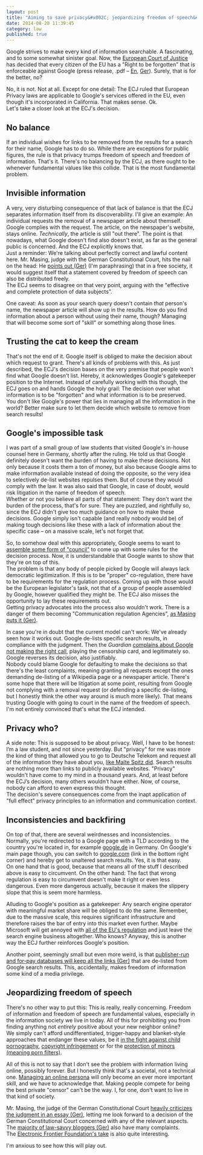 ```yaml
---
layout: post
title: "Aiming to save privacy&#x002C; jeopardizing freedom of speech&#x003A; The &#x0022;Right to be forgotten&#x0022;"
date: 2014-08-28 11:39:45
category: law
published: true
---
```



Google strives to make every kind of information searchable. A fascinating, and to some somewhat sinister goal. Now, the [European Court of Justice](http://en.wikipedia.org/wiki/European_Court_of_Justice) has decided that every citizen of the EU has a "Right to be forgotten" that is enforceable against Google (press release, .pdf – [En](http://curia.europa.eu/jcms/upload/docs/application/pdf/2014-05/cp140070en.pdf), [Ger](http://curia.europa.eu/jcms/upload/docs/application/pdf/2014-05/cp140070de.pdf)). Surely, that is for the better, no?

No, it is not. Not at all. Except for one detail: The ECJ ruled that European Privacy laws are applicable to Google's services offered in the EU, even though it's incorporated in California. That makes sense. Ok.  
Let's take a closer look at the ECJ's decision.

## No balance
If an individual wishes for links to be removed from the results for a search for their name, Google has to do so. While there are exceptions for public figures, the rule is that privacy trumps freedom of speech and freedom of information. That's it. There's no balancing by the ECJ, as there ought to be whenever fundamental values like this collide. That is the most fundamental problem.

## Invisible information
A very, very disturbing consequence of that lack of balance is that the ECJ separates information itself from its discoverability. I'll give an example: An individual requests the removal of a newspaper article about themself. Google complies with the request. The article, on the newspaper's website, stays online. *Technically*, the article is still "out there". The point is that nowadays, what Google doesn't find also doesn't exist, as far as the general public is concerned. And the ECJ explicitly knows that.  
Just a reminder: We're talking about perfectly correct and lawful content here. Mr. Masing, judge with the German Constitutional Court, hits the nail on the head: He [points out (Ger)](http://irights.info/artikel/ribverfg-masing-vorlaeufige-einschaetzung-der-google-entscheidung-des-eugh/23838) (I'm paraphrasing) that in a free society, it would suggest itself that a statement covered by freedom of speech can also be distributed freely.  
The ECJ seems to disagree on that very point, arguing with the "effective and complete protection of data subjects".

One caveat: As soon as your search query doesn't contain *that* person's name, the newspaper article will show up in the results. How do you find information about a person without using their name, though? Managing that will become some sort of "skill" or something along those lines.

## Trusting the cat to keep the cream
That's not the end of it. Google itself is obliged to make the decision about which request to grant. There's all kinds of problems with this. As just described, the ECJ's decision bases on the very premise that people won't find what Google doesn't list. Hereby, it acknowledges Google's gatekeeper position to the Internet. Instead of carefully working with this though, the ECJ goes on and hands Google the holy grail: The decision over what information is to be "forgotten" and what information is to be preserved.  
You don't like Google's power that lies in managing all the information in the world? Better make sure to let them decide which website to remove from search results!

## Google's impossible task
I was part of a small group of law students that visited Google's in-house counsel here in Germany, shortly after the ruling. He told us that Google definitely doesn't want the burden of having to make these decisions. Not only because it costs them a ton of money, but also because Google aims to make information available instead of doing the opposite, so the very idea to selectively de-list websites repulses them. But of course they would comply with the law. It was also said that Google, in case of doubt, would risk litigation in the name of freedom of speech.  
Whether or not you believe all parts of that statement: They don't want the burden of the process, that's for sure. They are puzzled, and rightfully so, since the ECJ didn't give too much guidance on how to make these decisions. 
Google simply isn't capable (and really nobody would be) of making tough decisions like these with a lack of information about the specific case – on a massive scale, let's not forget that.

So, to somehow deal with this appropriately, Google seems to want to [assemble some form of "council"](http://www.pcworld.com/article/2453260/google-to-tour-europe-to-discuss-righttobeforgotten-ruling.html) to come up with some rules for the decision process. Now, it is understandable that Google wants to show that they're on top of this.  
The problem is that any body of people picked by Google will always lack democratic legitimization. If this is to be "proper" co-regulation, there have to be requirements for the regulation process. Coming up with those would be the European legislator's task, not that of a group of people assembled by Google, however qualified they might be. The ECJ also misses the opportunity to lay these requirements out.  
Getting privacy advocates into the process also wouldn't work. There is a danger of them becoming "Communication regulation Agencies", [as Masing puts it (Ger)](http://irights.info/artikel/ribverfg-masing-vorlaeufige-einschaetzung-der-google-entscheidung-des-eugh/23838).

In case you're in doubt that the current model can't work: We've already seen how it works out. Google de-lists specific search results, in compliance with the judgment. Then the *Guardian* [complains about Google not making the right call](http://www.theguardian.com/technology/2014/jul/10/google-admits-errors-guardian-right-to-be-forgotten-deletions), playing the censorship card, and legitimately so. Google reverses its decision, also justifiably.  
Nobody could blame Google for defaulting to make the decisions so that there's the least complaints, meaning granting all requests except the ones demanding de-listing of a Wikipedia page or a newspaper article. There's some hope that there will be litigation at some point, resulting from Google not complying with a removal request (or defending a specific de-listing, but I honestly think the other way around is much more likely).
That means trusting Google with going to court in the name of the freedom of speech. I'm not entirely convinced that's what the ECJ intended.

## Privacy who?
A side note: This is supposed to be about privacy. Well, I have to be honest: I’m a law student, and not since yesterday. But "privacy" for me was more the kind of thing that allowed you to go to Deutsche Telekom and request all of the information they have about you, [like Malte Spitz did](http://www.zeit.de/digital/datenschutz/2011-03/data-protection-malte-spitz/komplettansicht). Search results are nothing more than links to publicly available websites. "Privacy" wouldn't have come to my mind in a thousand years. And, at least before the ECJ’s decision, many others wouldn’t have either. Now, of course, nobody can afford to even express this thought.  
The decision's severe consequences come from the inapt application of "full effect" privacy principles to an information and communication context. 

## Inconsistencies and backfiring
On top of that, there are several weirdnesses and inconsistencies.  
Normally, you're redirected to a Google page with a TLD according to the country you're located in, for example [google.de](http://www.google.de/) in Germany. On Google's main page though, you can switch to [google.com](https://www.google.com/?gws_rd=ssl) (link in the bottom right corner) and hereby get to unaltered search results. Yes, it is that easy.  
On one hand that is good, because that means all of the stuff I described above is easy to circumvent. On the other hand: The fact that wrong regulation is easy to circumvent doesn't make it right or even less dangerous. Even more dangerous actually, because it makes the slippery slope that this is seem more harmless.

Alluding to Google's position as a gatekeeper: Any search engine operator with meaningful market share will be obliged to do the same. Remember, due to the massive scale, this requires significant infrastructure and therefore raises the bar of entry into this market even further. Maybe Microsoft will get annoyed with [all of the EU's regulation](http://en.wikipedia.org/wiki/European_Union_Microsoft_competition_case) and just leave the search engine business altogether. Who knows? Anyway, this is another way the ECJ further reinforces Google's position. 

Another point, seemingly small but even more weird, is that [publisher-run and for-pay databases will keep all the links (Ger)](http://www.perlentaucher.de/blog/452_wer_zahlt%2C_der_findet.html) that are de-listed from Google search results. This, accidentally, makes freedom of information some kind of a media privilege.

## Jeopardizing freedom of speech
There's no other way to put this: This is really, really concerning. Freedom of information and freedom of speech are fundamental values, especially in the information society we live in today. All of this for prohibiting you from finding anything not *entirely* positive about your new neighbor online?  
We simply can't afford undifferentiated, trigger-happy  and blanket-style approaches that endanger these values, be it [in the fight against child pornography](http://www.dw.de/eu-verdict-rekindles-internet-censorship-debate/a-17526954), [copyright infringement](http://www.forbes.com/sites/emmawoollacott/2014/03/27/isps-can-be-forced-to-block-piracy-sites-eu-court-rules/) or for the [protection of minors (meaning porn filters)](http://www.forbes.com/sites/emmawoollacott/2014/07/02/uk-porn-filters-block-one-fifth-of-all-websites/).

All of this is not to say that I don't see the problem with information living online, possibly forever. But I honestly think that's a societal, not a technical one. [Managing an online persona](http://blog.timmschoof.com/2011/08/09/control-your-identity/) will only become an ever more important skill, and we have to acknowledge that. Making people compete for being the best private "censor" can't be the way. I, for one, don't want to live in that kind of society.

Mr. Masing, the judge of the German Constitutional Court [heavily criticizes the judgment in an essay (Ger)](http://irights.info/artikel/ribverfg-masing-vorlaeufige-einschaetzung-der-google-entscheidung-des-eugh/23838), letting me look forward to a decision of the German Constitutional Court concerned with any of the relevant aspects. The [majority of law-savvy bloggers (Ger)](http://www.internet-law.de/2014/05/kommentare-und-anmerkungen-zum-google-urteil-des-eugh.html) also have many complaints.  
The [Electronic Frontier Foundation's take](https://www.eff.org/deeplinks/2014/07/rights-are-being-forgotten-google-ecj-and-free-expression) is also quite interesting.

I'm anxious to see how this will play out.
